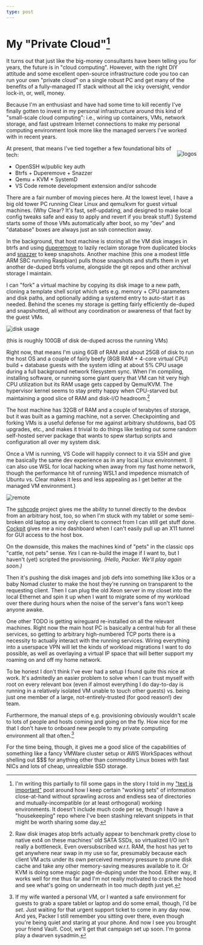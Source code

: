 ```yaml
---
type: post
---
```

# My "Private Cloud"[^1]

It turns out that just like the big-money consultants have been telling you for years, the future is in "cloud computing". However, with the right DIY attitude and some excellent open-source infrastructure code you too can run your own "private cloud" on a single robust PC and get many of the benefits of a fully-managed IT stack without all the icky oversight, vendor lock-in, or, well, money.

Because I'm an enthusiast and have had some time to kill recently I've finally gotten to invest in my personal infrastructure around this kind of "small-scale cloud computing": i.e., wiring up containers, VMs, network storage, and fast upstream Internet connections to make my personal computing environment look more like the managed servers I've worked with in recent years.

<div style="float: right">

![logos](/images/private-cloud-logos.png)

</div>

At present, that means I've tied together a few foundational bits of tech:

* OpenSSH w/public key auth
* Btrfs + Duperemove + Snazzer
* Qemu + KVM + SystemD
* VS Code remote development extension and/or sshcode

There are a fair number of moving pieces here. At the lowest level, I have a big old tower PC running Clear Linux and qemu/kvm for guest virtual machines. (Why Clear? It's fast, self-updating, and designed to make local config tweaks safe and easy to apply and revert if you break stuff.) Systemd starts some of those VMs automatically after boot, so my "dev" and "database" boxes are always just an ssh connection away.

In the background, that host machine is storing all the VM disk images in btrfs and using [duperemove](https://github.com/markfasheh/duperemove) to lazily reclaim storage from duplicated blocks and [snazzer](https://github.com/csirac2/snazzer) to keep snapshots. Another machine (this one a modest little ARM SBC running Raspbian) pulls those snapshots and stuffs them in yet another de-duped btrfs volume, alongside the git repos and other archival storage I maintain.

I can "fork" a virtual machine by copying its disk image to a new path, cloning a template shell script which sets e.g. memory + CPU parameters and disk paths, and optionally adding a systemd entry to auto-start it as needed. Behind the scenes my storage is getting fairly efficiently de-duped and snapshotted, all without any coordination or awareness of that fact by the guest VMs.

![disk usage](/images/df.png "23G used for ~100G of virtual disk")

(this is roughly 100GB of disk de-duped across the running VMs)

Right now, that means I'm using 6GB of RAM and about 25GB of disk to run the host OS and a couple of fairly beefy (8GB RAM + 4-core virtual CPU) build + database guests with the system idling at about 5% CPU usage during a full background network filesystem sync. When I'm compiling, installing software, or running some giant query that VM can hit very high CPU utilization but its RAM usage gets capped by Qemu/KVM. The hypervisor kernel seems to stay pretty happy when CPU-starved but maintaining a good slice of RAM and disk-I/O headroom.[^2]

The host machine has 32GB of RAM and a couple of terabytes of storage, but it was built as a gaming machine, not a server. Checkpointing and forking VMs is a useful defense for me against arbitrary shutdowns, bad OS upgrades, etc., and makes it trivial to do things like testing out some random self-hosted server package that wants to spew startup scripts and configuration all over my system disk.

Once a VM is running, VS Code will happily connect to it via SSH and give me basically the same dev experience as in any local Linux environment. (I can also use WSL for local hacking when away from my fast home network, though the performance hit of running WSL1 and impedence mismatch of Ubuntu vs. Clear makes it less and less appealing as I get better at the managed VM environment.)

![remote](/images/remote-editor.png)

The [sshcode](https://github.com/cdr/sshcode) project gives me the ability to tunnel directly to the devbox from an arbitrary host, too, so when I'm stuck with my tablet or some semi-broken old laptop as my only client to connect from I can still get stuff done. [Cockpit](https://cockpit-project.org/) gives me a nice dashboard when I can't easily pull up an X11 tunnel for GUI access to the host box.

On the downside, this makes the machines kind of "pets" in the classic ops "cattle, not pets" sense. _Yes_ I can re-build the image if I want to, but I haven't (yet) scripted the provisioning. _(Hello, Packer. We'll play again soon.)_

Then it's pushing the disk images and job defs into something like k3os or a baby Nomad cluster to make the host they're running on transparent to the requesting client. Then I can plug the old Xeon server in my closet into the local Ethernet and spin it up when I want to migrate some of my workload over there during hours when the noise of the server's fans won't keep anyone awake.

One other TODO is getting wireguard re-installed on all the relevant machines. Right now the main host PC is basically a central hub for all these services, so getting to arbitrary high-numbered TCP ports there is a necessity to actually interact with the running services. Wiring everything into a userspace VPN will let the kinds of workload migrations I want to do possible, as well as overlaying a virtual IP space that will better support my roaming on and off my home network.

To be honest I don't think I've ever had a setup I found quite this nice at work. It's admitedly an easier problem to solve when I can trust myself with root on every relevant box (even if almost everything I do day-to-day is running in a relatively isolated VM unable to touch other guests) vs. being just one member of a large, not-entirely-trusted (for good reason!) dev team.

Furthermore, the manual steps of e.g. provisioning obviously wouldn't scale to lots of people and hosts coming and going on the fly. How nice for me that I don't have to onboard new people to my private computing environment all that often.[^3]

For the time being, though, it gives me a good slice of the capabilities of something like a fancy VMWare cluster setup or AWS WorkSpaces without shelling out $$$ for anything other than commodity Linux boxes with fast NICs and lots of cheap, unrealizble SSD storage.

[^1]: I'm writing this partially to fill some gaps in the story I told in my ["text is important"](/ideas/text-1.md) post around how I keep certain "working sets" of information close-at-hand without sprawling across and endless sea of directories and mutually-incompatible (or at least orthogonal) working environments. It doesn't include much code per se, though I have a "housekeeping" repo where I've been stashing relevant snippets in that might be worth sharing some day.

[^2]: Raw disk images atop btrfs actually appear to benchmark pretty close to native ext4 on these machines' old SATA SSDs, so virtualized I/O isn't really a bottleneck. Even oversubscribed w.r.t. RAM, the host has yet to get anywhere near swap in my use so far, presumably because each client VM acts under its own perceived memory pressure to prune disk cache and take any other memory-saving measures available to it. Or KVM is doing some magic page de-duping under the hood. Either way, it works well for me thus far and I'm not really motivated to crack the hood and see what's going on underneath in too much depth just yet.

[^3]: If my wife wanted a personal VM, or I wanted a safe environment for guests to grab a spare tablet or laptop and do some email, though, I'd be _set_. Just waiting for that urgent support ticket to come in any day now. And yes, Packer I still remember you sitting over there, even though you're being quiet and staring at your phone. And now I see you brought your friend Vault. Cool, we'll get that campaign set up soon. I'm gonna play a dwarven sysadmin.